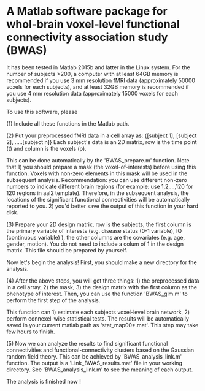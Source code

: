 # A Matlab software package for whol-brain voxel-level functional connectivity association study (BWAS)

It has been tested in Matlab 2015b and latter in the Linux system. For the number of subjects >200, a computer with at least 64GB memory is recommended if you use 3 mm resolution fMRI data (approximately 50000 voxels for each subjects), and at least 32GB memory is recommended if you use 4 mm resolution data (approximately 15000 voxels for each subjects).

To use this software, please

(1) Include all these functions in the Matlab path.

(2) Put your preprocessed fMRI data in a cell array as:
      {[subject 1], [subject 2], .....[subject n]}
    Each subject's data is an 2D matrix, row is the time point (t) and column is the voxels (p).

This can be done automatically by the 'BWAS_prepare.m' function. Note that 1) you should prepare a mask (the voxel-of-interests)         before using this function. Voxels with non-zero elements in this mask will be used in the subsequent analysis. Recommendation: you     can use different non-zero numbers to indicate different brain regions (for example: use 1,2,...,120 for 120 regions in aal2 
template). Therefore, in the subsequent analysis, the locations of the significant functional connectivities will be automatically       reported to you.
2) you'd better save the output of this function in your hard disk.


(3) Prepare your 2D design matrix, row is the subjects, the first column is the primary variable of interests (e.g. disease status (0-1 variable), IQ (continuous variable) ), the other columns are the covariates (e.g. age, gender, motion). You do not need to include a     colum of 1 in the design matrix.
This file should be prepared by yourself.

Now let's begin the analysis! First, you should make a new directory for the analysis.

(4) After the above steps, you will get three things: 1) the preprocessed data in a cell array, 2) the mask, 3) the design matrix with the first column as the phenotype of interest. Then, you can use the function 'BWAS_glm.m'  to perform the first step of the analysis. 

This function can 1) estimate each subjects voxel-level brain network, 2) perform connexel-wise statistical tests. The results will     be automatically saved in your current matlab path as 'stat_map00*.mat'. This step may take few hours to finish.

(5) Now we can analyze the results to find significant functional connectivities and functional-connectivity clusters based on the  Gaussian random field theory. This can be achieved by 'BWAS_analysis_link.m' function. The output is a 'Link_BWAS_results.mat' file     in your working directory. See 'BWAS_analysis_link.m' to see the meaning of each output.

The analysis is finished now !



